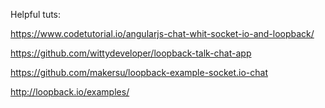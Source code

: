 Helpful tuts: 

https://www.codetutorial.io/angularjs-chat-whit-socket-io-and-loopback/

https://github.com/wittydeveloper/loopback-talk-chat-app

https://github.com/makersu/loopback-example-socket.io-chat

http://loopback.io/examples/
